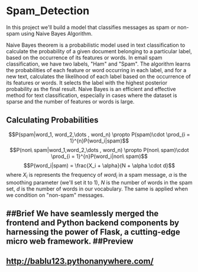 # Spam_Detection
In this project we'll build a model that classifies messages as spam or non-spam using Naive Bayes Algorithm.

Naive Bayes theorem is a probabilistic model used in text classification to calculate the probability of a given document belonging to a particular label, based on the occurrence of its features or words. In email spam classification, we have two labels, "Ham" and "Spam". 
The algorithm learns the probabilities of each feature or word occurring in each label, and for a new text, calculates the likelihood of each label based on the occurrence of its features or words. It selects the label with the highest posterior probability as the final result. Naive Bayes is an efficient and effective method for text classification, especially in cases where the dataset is sparse and the number of features or words is large.

## Calculating Probabilities

$$P(spam|word_1, word_2,\dots , word_n) \propto P(spam)\cdot \prod_{i = 1}^{n}P(word_i|spam)$$
$$P(non\ spam|word_1,word_2,\dots , word_n) \propto P(non\ spam)\cdot \prod_{i = 1}^{n}P(word_i|non\ spam)$$
$$P(word_i|spam) = \frac{X_i + \alpha}{N + \alpha \cdot d}$$ where $X_i$ is represents the frequency of $word_i$ in a spam message, $\alpha$ is the smoothing parameter (we'll set it to 1), $N$ is the number of words in the spam set, $d$ is the number of words in our vocabulary. The same is applied when we condition on "non-spam" messages.

##Brief
We have seamlessly merged the frontend and Python backend components by harnessing the power of Flask, a cutting-edge micro web framework.
##Preview
---
http://bablu123.pythonanywhere.com/
---
